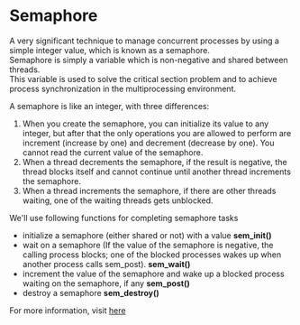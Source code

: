 # Semaphore

A very significant technique to manage concurrent processes by using a simple integer value, which is known as a semaphore. <br>
Semaphore is simply a variable which is non-negative and shared between threads. <br>
This variable is used to solve the critical section problem and to achieve process synchronization in the multiprocessing environment. 

A semaphore is like an integer, with three differences:
1. When you create the semaphore, you can initialize its value to any integer, but after that the only operations you are allowed to perform are increment (increase by one) and decrement (decrease by one). You cannot read the current value of the semaphore.
2. When a thread decrements the semaphore, if the result is negative, the thread blocks itself and cannot continue until another thread increments the semaphore.
3. When a thread increments the semaphore, if there are other threads waiting, one of the waiting threads gets unblocked.

We'll use following functions for completing semaphore tasks
- initialize a semaphore (either shared or not) with a value  **sem_init()**
- wait on a semaphore (If the value of the semaphore is negative, the calling process blocks; one of the blocked processes wakes up when another process calls sem_post). **sem_wait()**
- increment the value of the semaphore and wake up a blocked process waiting on the semaphore, if any  **sem_post()**
- destroy a semaphore  **sem_destroy()**

For more information, visit [here](https://www.geeksforgeeks.org/semaphores-in-process-synchronization/)
